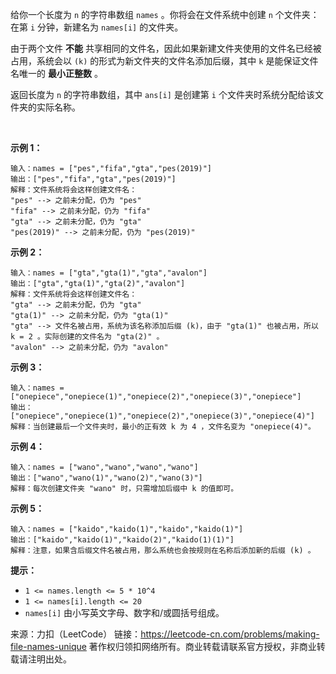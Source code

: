 给你一个长度为 ```n``` 的字符串数组 ```names``` 。你将会在文件系统中创建 ```n``` 个文件夹：在第 ```i``` 分钟，新建名为 ```names[i]``` 的文件夹。

由于两个文件 **不能** 共享相同的文件名，因此如果新建文件夹使用的文件名已经被占用，系统会以 ```(k)``` 的形式为新文件夹的文件名添加后缀，其中 ```k``` 是能保证文件名唯一的 **最小正整数** 。

返回长度为 ```n``` 的字符串数组，其中 ```ans[i]``` 是创建第 ```i``` 个文件夹时系统分配给该文件夹的实际名称。

 

**示例 1：**
```
输入：names = ["pes","fifa","gta","pes(2019)"]
输出：["pes","fifa","gta","pes(2019)"]
解释：文件系统将会这样创建文件名：
"pes" --> 之前未分配，仍为 "pes"
"fifa" --> 之前未分配，仍为 "fifa"
"gta" --> 之前未分配，仍为 "gta"
"pes(2019)" --> 之前未分配，仍为 "pes(2019)"
```
**示例 2：**
```
输入：names = ["gta","gta(1)","gta","avalon"]
输出：["gta","gta(1)","gta(2)","avalon"]
解释：文件系统将会这样创建文件名：
"gta" --> 之前未分配，仍为 "gta"
"gta(1)" --> 之前未分配，仍为 "gta(1)"
"gta" --> 文件名被占用，系统为该名称添加后缀 (k)，由于 "gta(1)" 也被占用，所以 k = 2 。实际创建的文件名为 "gta(2)" 。
"avalon" --> 之前未分配，仍为 "avalon"
```
**示例 3：**
```
输入：names = ["onepiece","onepiece(1)","onepiece(2)","onepiece(3)","onepiece"]
输出：["onepiece","onepiece(1)","onepiece(2)","onepiece(3)","onepiece(4)"]
解释：当创建最后一个文件夹时，最小的正有效 k 为 4 ，文件名变为 "onepiece(4)"。
```
**示例 4：**
```
输入：names = ["wano","wano","wano","wano"]
输出：["wano","wano(1)","wano(2)","wano(3)"]
解释：每次创建文件夹 "wano" 时，只需增加后缀中 k 的值即可。
```
**示例 5：**
```
输入：names = ["kaido","kaido(1)","kaido","kaido(1)"]
输出：["kaido","kaido(1)","kaido(2)","kaido(1)(1)"]
解释：注意，如果含后缀文件名被占用，那么系统也会按规则在名称后添加新的后缀 (k) 。
```

**提示：**

* ```1 <= names.length <= 5 * 10^4```
* ```1 <= names[i].length <= 20```
* ```names[i]``` 由小写英文字母、数字和/或圆括号组成。

来源：力扣（LeetCode）
链接：https://leetcode-cn.com/problems/making-file-names-unique
著作权归领扣网络所有。商业转载请联系官方授权，非商业转载请注明出处。
